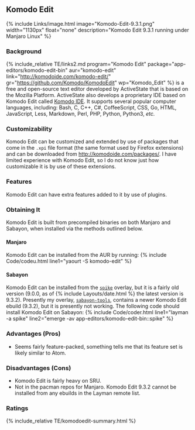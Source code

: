 ## Komodo Edit
{% include Links/image.html image="Komodo-Edit-9.3.1.png" width="1130px" float="none" description="Komodo Edit 9.3.1 running under Manjaro Linux" %}

### Background
{% include_relative TE/links2.md program="Komodo Edit" package="app-editors/komodo-edit-bin" aur="komodo-edit" link="http://komodoide.com/komodo-edit/" gr="https://github.com/Komodo/KomodoEdit" wp="Komodo_Edit" %} is a free and open-source text editor developed by ActiveState that is based on the Mozilla Platform. ActiveState also develops a proprietary IDE based on Komodo Edit called [Komodo IDE](https://en.wikipedia.org/wiki/Komodo_IDE). It supports several popular computer languages, including: Bash, C, C++, C#, CoffeeScript, CSS, Go, HTML, JavaScript, Less, Markdown, Perl, PHP, Python, Python3, *etc.*

### Customizability
Komodo Edit can be customized and extended by use of packages that come in the `.xpi` file format (the same format used by Firefox extensions) and can be downloaded from http://komodoide.com/packages/. I have limited experience with Komodo Edit, so I do not know just how customizable it is by use of these extensions.

### Features
Komodo Edit can have extra features added to it by use of plugins.

### Obtaining It
Komodo Edit is built from precompiled binaries on both Manjaro and Sabayon, when installed via the methods outlined below.

#### Manjaro
Komodo Edit can be installed from the AUR by running:
{% include Code/codeu.html line1="yaourt -S komodo-edit" %}

#### Sabayon
Komodo Edit can be installed from the [`spike`](https://github.com/Spike-Pentesting/spike-overlay) overlay, but it is a fairly old version (9.0.0, as of {% include Layouts/date.html %} the latest version is 9.3.2). Presently my overlay, [`sabayon-tools`](https://github.com/fusion809/sabayon-tools), contains a newer Komodo Edit ebuild (9.3.2), but it is presently not working. The following code should install Komodo Edit on Sabayon:
{% include Code/coder.html line1="layman -a spike" line2="emerge -av app-editors/komodo-edit-bin::spike" %}

### Advantages (Pros)
* Seems fairly feature-packed, something tells me that its feature set is likely similar to Atom.

### Disadvantages (Cons)
* Komodo Edit is fairly heavy on SRU.
* Not in the pacman repos for Manjaro. Komodo Edit 9.3.2 cannot be installed from any ebuilds in the Layman remote list.

### Ratings
{% include_relative TE/komodoedit-summary.html %}

